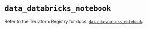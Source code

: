 # `data_databricks_notebook`

Refer to the Terraform Registry for docs: [`data_databricks_notebook`](https://registry.terraform.io/providers/databricks/databricks/1.89.0/docs/data-sources/notebook).
